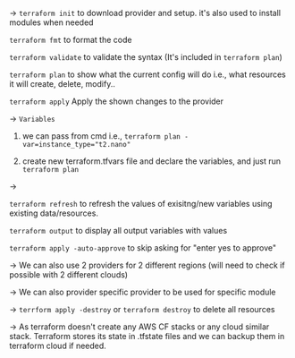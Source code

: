 -> 
`terraform init` to download provider and setup. it's also used to install modules when needed

`terraform fmt` to format the code

`terraform validate` to validate the syntax (It's included in `terraform plan`)

`terraform plan` to show what the current config will do i.e., what resources it will create, delete, modify..

`terraform apply` Apply the shown changes to the provider


-> ```Variables```

1. we can pass from cmd i.e., `terraform plan -var=instance_type="t2.nano"`

2. create new terraform.tfvars file and declare the variables, and just run `terraform plan`


-> 

`terraform refresh` to refresh the values of exisitng/new variables using existing data/resources.

`terraform output` to display all output variables with values

`terraform apply -auto-approve` to skip asking for "enter yes to approve"


-> We can also use 2 providers for 2 different regions (will need to check if possible with 2 different clouds)

-> We can also provider specific provider to be used for specific module

->
`terrform apply -destroy` or `terraform destroy` to delete all resources


->
As terraform doesn't create any AWS CF stacks or any cloud similar stack. Terraform stores its state in .tfstate files and we can backup them in terraform cloud if needed.

